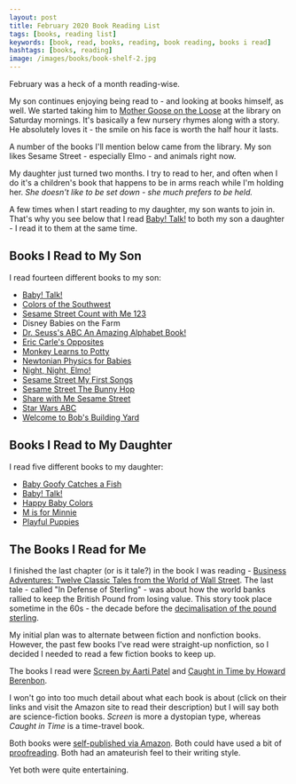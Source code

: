```yaml
---
layout: post
title: February 2020 Book Reading List
tags: [books, reading list]
keywords: [book, read, books, reading, book reading, books i read]
hashtags: [books, reading]
image: /images/books/book-shelf-2.jpg
---
```


February was a heck of a month reading-wise.

My son continues enjoying being read to - and looking at books himself, as well. We started taking him to [Mother Goose on the Loose](https://mgol.net/) at the library on Saturday mornings. It's basically a few nursery rhymes along with a story. He absolutely loves it - the smile on his face is worth the half hour it lasts.

A number of the books I'll mention below came from the library. My son likes Sesame Street - especially Elmo - and animals right now.

My daughter just turned two months. I try to read to her, and often when I do it's a children's book that happens to be in arms reach while I'm holding her. *She doesn't like to be set down - she much prefers to be held.*

A few times when I start reading to my daughter, my son wants to join in. That's why you see below that I read [Baby! Talk!](https://affiliates.abebooks.com/c/2462910/77416/2029?u=https://www.abebooks.com/products/isbn/9780517800799/30336399578) to both my son a daughter - I read it to them at the same time.

## Books I Read to My Son

I read fourteen different books to my son:

* [Baby! Talk!](https://affiliates.abebooks.com/c/2462910/77416/2029?u=https://www.abebooks.com/products/isbn/9780517800799/30336399578)
* [Colors of the Southwest](https://affiliates.abebooks.com/c/2462910/77416/2029?u=https://www.abebooks.com/products/isbn/9781947458512)
* [Sesame Street Count with Me 123](https://affiliates.abebooks.com/c/2462910/77416/2029?u=https://www.abebooks.com/products/isbn/9781412731447/22639691995)
* Disney Babies on the Farm
* [Dr. Seuss's ABC An Amazing Alphabet Book!](https://affiliates.abebooks.com/c/2462910/77416/2029?u=https://www.abebooks.com/products/isbn/9780679882817/30352336762)
* [Eric Carle's Opposites](https://affiliates.abebooks.com/c/2462910/77416/2029?u=https://www.abebooks.com/products/isbn/9780448445656/30314505385)
* [Monkey Learns to Potty](https://affiliates.abebooks.com/c/2462910/77416/2029?u=https://www.abebooks.com/products/isbn/9780976287728/22638272206)
* [Newtonian Physics for Babies](https://affiliates.abebooks.com/c/2462910/77416/2029?u=https://www.abebooks.com/products/isbn/9781492656203/30573865161)
* [Night, Night, Elmo!](https://affiliates.abebooks.com/c/2462910/77416/2029?u=https://www.abebooks.com/products/isbn/9780794427986/30331840115)
* [Sesame Street My First Songs](https://affiliates.abebooks.com/c/2462910/77416/2029?u=https://www.abebooks.com/products/isbn/9781524717704/30073106721)
* [Sesame Street The Bunny Hop](https://affiliates.abebooks.com/c/2462910/77416/2029?u=https://www.abebooks.com/products/isbn/9780375826931/30510596604)
* [Share with Me Sesame Street](https://affiliates.abebooks.com/c/2462910/77416/2029?u=https://www.abebooks.com/products/isbn/9781412731409/30579985146)
* [Star Wars ABC](https://affiliates.abebooks.com/c/2462910/77416/2029?u=https://www.abebooks.com/products/isbn/9780545227384)
* [Welcome to Bob's Building Yard](https://affiliates.abebooks.com/c/2462910/77416/2029?u=https://www.abebooks.com/products/isbn/9780689853128/22638543693)

## Books I Read to My Daughter

I read five different books to my daughter:

* [Baby Goofy Catches a Fish](https://affiliates.abebooks.com/c/2462910/77416/2029?u=https://www.abebooks.com/products/isbn/9789999030052/22883584519)
* [Baby! Talk!](https://affiliates.abebooks.com/c/2462910/77416/2029?u=https://www.abebooks.com/products/isbn/9780517800799/30336399578)
* [Happy Baby Colors](https://affiliates.abebooks.com/c/2462910/77416/2029?u=https://www.abebooks.com/products/isbn/9780312491949/30130088335)
* [M is for Minnie](https://affiliates.abebooks.com/c/2462910/77416/2029?u=https://www.abebooks.com/products/isbn/9781368042024)
* [Playful Puppies](https://affiliates.abebooks.com/c/2462910/77416/2029?u=https://www.abebooks.com/products/isbn/9780866118637/30574569099)

## The Books I Read for Me

I finished the last chapter (or is it tale?) in the book I was reading - [Business Adventures: Twelve Classic Tales from the World of Wall Street](https://www.amazon.com/gp/product/B00L1TPCKW/?tag=hendrixjoseph-20). The last tale - called "In Defense of Sterling" - was about how the world banks rallied to keep the British Pound from losing value. This story took place sometime in the 60s - the decade before the [decimalisation of the pound sterling](https://en.wikipedia.org/wiki/Pound_sterling#Decimalisation).

My initial plan was to alternate between fiction and nonfiction books. However, the past few books I've read were straight-up nonfiction, so I decided I needed to read a few fiction books to keep up.

The books I read were [Screen by Aarti Patel](https://www.amazon.com/gp/product/B00KHKZQM0/?tag=hendrixjoseph-20) and [Caught in Time by Howard Berenbon](https://www.amazon.com/gp/product/B079B81FJX/?tag=hendrixjoseph-20).

I won't go into too much detail about what each book is about (click on their links and visit the Amazon site to read their description) but I will say both are science-fiction books. *Screen* is more a dystopian type, whereas *Caught in Time* is a time-travel book.

Both books were [self-published via Amazon](https://www.joehxblog.com/how-to-self-publish-a-book-on-amazon/). Both could have used a bit of [proofreading](https://www.amazon.com/dp/B07PJ5GYN8/?tag=hendrixjoseph-20). Both had an amateurish feel to their writing style.

Yet both were quite entertaining.
